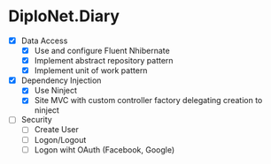 DiploNet.Diary
==============

- [x] Data Access
  - [x] Use and configure Fluent Nhibernate
  - [x] Implement abstract repository pattern
  - [x] Implement unit of work pattern

- [x] Dependency Injection
  - [x] Use Ninject
  - [x] Site MVC with custom controller factory delegating creation to ninject

- [ ] Security
  - [ ] Create User
  - [ ] Logon/Logout
  - [ ] Logon wiht OAuth (Facebook, Google)

